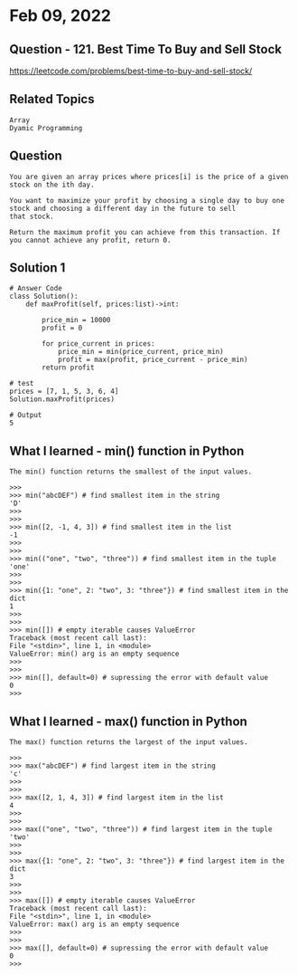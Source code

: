 # Feb 09, 2022
## Question - 121. Best Time To Buy and Sell Stock
https://leetcode.com/problems/best-time-to-buy-and-sell-stock/

## Related Topics
    Array
    Dyamic Programming

## Question

    You are given an array prices where prices[i] is the price of a given stock on the ith day.

    You want to maximize your profit by choosing a single day to buy one stock and choosing a different day in the future to sell 
    that stock.

    Return the maximum profit you can achieve from this transaction. If you cannot achieve any profit, return 0.

## Solution 1 
```
# Answer Code
class Solution():
    def maxProfit(self, prices:list)->int:

        price_min = 10000
        profit = 0

        for price_current in prices:
            price_min = min(price_current, price_min)
            profit = max(profit, price_current - price_min)
        return profit

# test
prices = [7, 1, 5, 3, 6, 4]
Solution.maxProfit(prices)

# Output
5

```

## What I learned - min() function in Python
    The min() function returns the smallest of the input values.

    >>> 
    >>> min("abcDEF") # find smallest item in the string
    'D'
    >>>
    >>> 
    >>> min([2, -1, 4, 3]) # find smallest item in the list
    -1
    >>> 
    >>>
    >>> min(("one", "two", "three")) # find smallest item in the tuple
    'one'
    >>> 
    >>> 
    >>> min({1: "one", 2: "two", 3: "three"}) # find smallest item in the dict
    1
    >>>
    >>>
    >>> min([]) # empty iterable causes ValueError
    Traceback (most recent call last):
    File "<stdin>", line 1, in <module>
    ValueError: min() arg is an empty sequence
    >>> 
    >>> 
    >>> min([], default=0) # supressing the error with default value
    0
    >>>

## What I learned - max() function in Python
    The max() function returns the largest of the input values.

    >>> 
    >>> max("abcDEF") # find largest item in the string
    'c'
    >>>
    >>> 
    >>> max([2, 1, 4, 3]) # find largest item in the list
    4
    >>> 
    >>>
    >>> max(("one", "two", "three")) # find largest item in the tuple
    'two'
    >>> 
    >>> 
    >>> max({1: "one", 2: "two", 3: "three"}) # find largest item in the dict
    3
    >>>
    >>>
    >>> max([]) # empty iterable causes ValueError
    Traceback (most recent call last):
    File "<stdin>", line 1, in <module>
    ValueError: max() arg is an empty sequence
    >>> 
    >>> 
    >>> max([], default=0) # supressing the error with default value
    0
    >>>